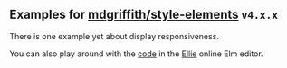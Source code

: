 ## Examples for [mdgriffith/style-elements](http://package.elm-lang.org/packages/mdgriffith/style-elements/4.3.0) `v4.x.x`

There is one example yet about display responsiveness.

You can also play around with the [code](https://ellie-app.com/mrWXSjQqSa1/6) in the [Ellie](https://github.com/lukewestby/ellie) online Elm editor.

